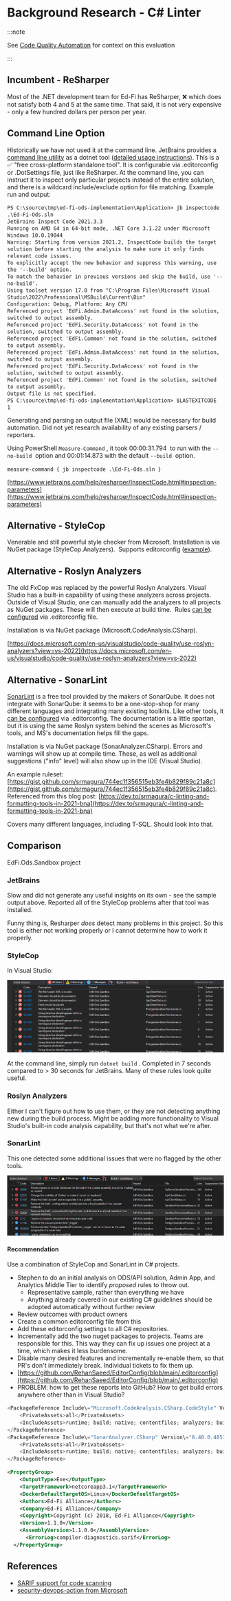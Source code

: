 # Background Research - C# Linter

:::note

See [Code Quality Automation](./README.md) for context on this evaluation

:::

## Incumbent - ReSharper

Most of the .NET development team for Ed-Fi has ReSharper,
❌ which does not satisfy
both 4 and 5 at the same time. That said, it is not very expensive - only a few
hundred dollars per person per year.

## Command Line Option

Historically we have not used it at the command line. JetBrains provides a
[command line
utility](https://www.jetbrains.com/help/resharper/ReSharper_Command_Line_Tools.html)
as a dotnet tool ([detailed usage
instructions](https://www.jetbrains.com/help/resharper/InspectCode.html#usage-scenarios)).
This is a ✅ "free
cross-platform standalone tool". It is configurable via .editorconfig or
.DotSettings file, just like ReSharper. At the command line, you can instruct it
to inspect only particular projects instead of the entire solution, and there is
a wildcard include/exclude option for file matching. Example run and output:

```shell
PS C:\source\tmp\ed-fi-ods-implementation\Application> jb inspectcode .\Ed-Fi-Ods.sln
JetBrains Inspect Code 2021.3.3
Running on AMD 64 in 64-bit mode, .NET Core 3.1.22 under Microsoft Windows 10.0.19044
Warning: Starting from version 2021.2, InspectCode builds the target solution before starting the analysis to make sure it only finds relevant code issues.
To explicitly accept the new behavior and suppress this warning, use the '--build' option.
To match the behavior in previous versions and skip the build, use '--no-build'.
Using toolset version 17.0 from "C:\Program Files\Microsoft Visual Studio\2022\Professional\MSBuild\Current\Bin"
Configuration: Debug, Platform: Any CPU
Referenced project 'EdFi.Admin.DataAccess' not found in the solution, switched to output assembly.
Referenced project 'EdFi.Security.DataAccess' not found in the solution, switched to output assembly.
Referenced project 'EdFi.Common' not found in the solution, switched to output assembly.
Referenced project 'EdFi.Admin.DataAccess' not found in the solution, switched to output assembly.
Referenced project 'EdFi.Security.DataAccess' not found in the solution, switched to output assembly.
Referenced project 'EdFi.Common' not found in the solution, switched to output assembly.
Output file is not specified.
PS C:\source\tmp\ed-fi-ods-implementation\Application> $LASTEXITCODE
1
```

Generating and parsing an output file (XML) would be necessary for build
automation. Did not yet research availability of any existing parsers /
reporters.

Using PowerShell `Measure-Command` , it took 00:00:31.794  to run with the
`--no-build`  option and 00:01:14.873 with the default `--build`  option.

`measure-command { jb inspectcode .\Ed-Fi-Ods.sln }`

[https://www.jetbrains.com/help/resharper/InspectCode.html#inspection-parameters](https://www.jetbrains.com/help/resharper/InspectCode.html#inspection-parameters)

## Alternative - StyleCop

Venerable and still powerful style checker from Microsoft. Installation is via
NuGet package (StyleCop.Analyzers).  Supports editorconfig
([example](https://github.com/DotNetAnalyzers/StyleCopAnalyzers/blob/master/.editorconfig)).

## Alternative - Roslyn Analyzers

The old FxCop was replaced by the powerful Roslyn Analyzers. Visual Studio has a
built-in capability of using these analyzers across projects. Outside of Visual
Studio, one can manually add the analyzers to all projects as NuGet packages.
These will then execute at build time.  Rules [can be
configured](https://docs.microsoft.com/en-us/visualstudio/code-quality/in-source-suppression-overview?view=vs-2022)
via .editorconfig file.

Installation is via NuGet package (Microsoft.CodeAnalysis.CSharp).

[https://docs.microsoft.com/en-us/visualstudio/code-quality/use-roslyn-analyzers?view=vs-2022](https://docs.microsoft.com/en-us/visualstudio/code-quality/use-roslyn-analyzers?view=vs-2022)

## Alternative - SonarLint

[SonarLint](https://www.sonarlint.org/) is a free tool provided by the makers of
SonarQube. It does not integrate with SonarQube: it seems to be a one-stop-shop
for many different languages and integrating many existing toolkits. Like other
tools, it [can be
configured](https://community.sonarsource.com/t/using-editorconfig-instead-of-ruleconfig/44299)
via .editorconfig. The documentation is a little spartan, but it is using the
same Roslyn system behind the scenes as Microsoft's tools, and MS's
documentation helps fill the gaps.

Installation is via NuGet package (SonarAnalyzer.CSharp). Errors and warnings
will show up at compile time. These, as well as additional suggestions ("info"
level) will also show up in the IDE (Visual Studio).

An example ruleset:
[https://gist.github.com/srmagura/744ec1f356515eb3fe4b829f89c21a8c](https://gist.github.com/srmagura/744ec1f356515eb3fe4b829f89c21a8c).
Referenced from this blog
post: [https://dev.to/srmagura/c-linting-and-formatting-tools-in-2021-bna](https://dev.to/srmagura/c-linting-and-formatting-tools-in-2021-bna)

Covers many different languages, including T-SQL. Should look into that.

## Comparison

EdFi.Ods.Sandbox project

### JetBrains

Slow and did not generate any useful insights on its own - see the sample output
above. Reported all of the StyleCop problems after that tool was installed.

Funny thing is, Resharper *does* detect many problems in this project. So this
tool is either not working properly or I cannot determine how to work it
properly.

### StyleCop

In Visual Studio:

![StyleCop](../../../static/img/continuous-integration/StyleCop.png)

At the command line, simply run `dotnet build` . Completed in 7 seconds compared
to > 30 seconds for JetBrains. Many of these rules look quite useful.

### Roslyn Analyzers

Either I can't figure out how to use them, or they are not detecting anything
new during the build process. Might be adding more functionality to Visual
Studio's built-in code analysis capability, but that's not what we're after.

### SonarLint

This one detected some additional issues that were no flagged by the other
tools.

![SonarLint](../../../static/img/continuous-integration/SonarLint.png)

#### Recommendation

Use a combination of StyleCop and SonarLint in C# projects.

- Stephen to do an initial analysis on ODS/API solution, Admin App, and
  Analytics Middle Tier to identify _proposed_ rules to throw out.
  - Representative sample, rather than everything we have
  - Anything already covered in our existing C# guidelines should be adopted
    automatically without further review
- Review outcomes with product owners
- Create a common editorconfig file from this
- Add these editorconfig settings to all C# repositories.
- Incrementally add the two nuget packages to projects. Teams are responsible
  for this. This way they can fix up issues one project at a time, which makes
  it less burdensome.
- Disable many desired features and incrementally re-enable them, so that PR's
  don't immediately break. Individual tickets to fix them up.
- [https://github.com/RehanSaeed/EditorConfig/blob/main/.editorconfig](https://github.com/RehanSaeed/EditorConfig/blob/main/.editorconfig)
- PROBLEM: how to get these reports into GitHub? How to get build errors
  anywhere other than in Visual Studio?

```csharp
<PackageReference Include\="Microsoft.CodeAnalysis.CSharp.CodeStyle" Version\="4.2.0">
    <PrivateAssets>all</PrivateAssets>
    <IncludeAssets>runtime; build; native; contentfiles; analyzers; buildtransitive</IncludeAssets>
</PackageReference>
<PackageReference Include\="SonarAnalyzer.CSharp" Version\="8.40.0.48530">
    <PrivateAssets>all</PrivateAssets>
    <IncludeAssets>runtime; build; native; contentfiles; analyzers; buildtransitive</IncludeAssets>
</PackageReference>
```

```xml
<PropertyGroup>
    <OutputType>Exe</OutputType>
    <TargetFramework>netcoreapp3.1</TargetFramework>
    <DockerDefaultTargetOS>Linux</DockerDefaultTargetOS>
    <Authors>Ed-Fi Alliance</Authors>
    <Company>Ed-Fi Alliance</Company>
    <Copyright>Copyright (c) 2018, Ed-Fi Alliance</Copyright>
    <Version>1.1.0</Version>
    <AssemblyVersion>1.1.0.0</AssemblyVersion>
      <ErrorLog>compiler-diagnostics.sarif</ErrorLog>
  </PropertyGroup>
```

## References

- [SARIF support for code scanning](https://docs.github.com/en/code-security/code-scanning/integrating-with-code-scanning/sarif-support-for-code-scanning)
- [security-devops-action from Microsoft](https://github.com/marketplace/actions/security-devops-action)
